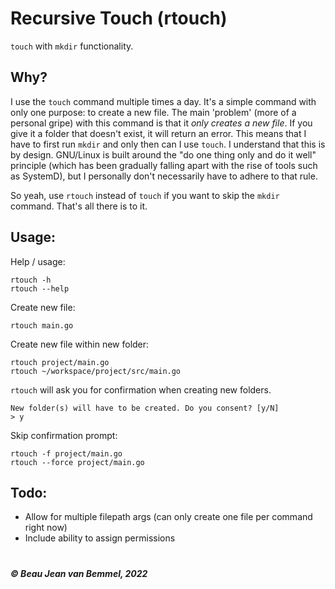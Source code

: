 # Recursive Touch (rtouch)
`touch` with `mkdir` functionality.

## Why?
I use the `touch` command multiple times a day. It's a simple command with only one purpose: to create a new file. The main 'problem' (more of a personal gripe) with this command is that it *only creates a new file*. If you give it a folder that doesn't exist, it will return an error. This means that I have to first run `mkdir` and only then can I use `touch`. I understand that this is by design. GNU/Linux is built around the "do one thing only and do it well" principle (which has been gradually falling apart with the rise of tools such as SystemD), but I personally don't necessarily have to adhere to that rule.<br>


So yeah, use `rtouch` instead of `touch` if you want to skip the `mkdir` command. That's all there is to it.

## Usage:
Help / usage:
```
rtouch -h
rtouch --help
```
Create new file:
```
rtouch main.go
```
Create new file within new folder:
```
rtouch project/main.go
rtouch ~/workspace/project/src/main.go
```
`rtouch` will ask you for confirmation when creating new folders.
```
New folder(s) will have to be created. Do you consent? [y/N]
> y
```
Skip confirmation prompt:
```
rtouch -f project/main.go
rtouch --force project/main.go
```

## Todo:
- Allow for multiple filepath args (can only create one file per command right now)
- Include ability to assign permissions

#
##### &copy; Beau Jean van Bemmel, 2022